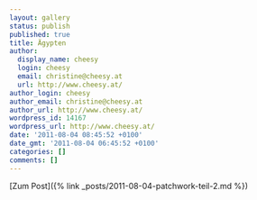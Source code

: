 ```yaml
---
layout: gallery
status: publish
published: true
title: Ägypten
author:
  display_name: cheesy
  login: cheesy
  email: christine@cheesy.at
  url: http://www.cheesy.at/
author_login: cheesy
author_email: christine@cheesy.at
author_url: http://www.cheesy.at/
wordpress_id: 14167
wordpress_url: http://www.cheesy.at/
date: '2011-08-04 08:45:52 +0100'
date_gmt: '2011-08-04 06:45:52 +0100'
categories: []
comments: []
---
```


[Zum Post]({% link _posts/2011-08-04-patchwork-teil-2.md %})
<!--:-->

